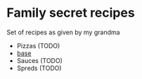 # Family secret recipes

Set of recipes as given by my grandma

- Pizzas (TODO)
 - [base](pizzas/base.md)
- Sauces (TODO)
- Spreds (TODO)
